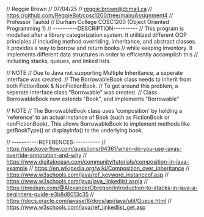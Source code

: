 // Reggie Brown
// 07/04/25
// reggie.brown@dcmail.ca
// https://github.com/ReggieBot/cosc1200/tree/main/Assignment4
// Professor Tauhid
// Durham College COSC1200 (Object Oriented Programming 1)
// ----------DESCRIPTION----------
// This program is modelled after a library categorization system. It utilitized different OOP principles 
// including method overriding, inheritance, and abstract classes. It provides a way to borrow and return books 
// while keeping inventory. It implements different data structures in order to efficiently accomplish this
// including stacks, queues, and linked lists.

// NOTE
// Due to Java not supporting Multiple Inheritance, a seperate interface was created.
// The BorrowableBook class needs to inherit from both FictionBook & NonFictionBook. 
// To get around this problem, a seperate Interface class "Borrowable" was created.
// Class BorrowableBook now extends "Book", and implements "Borrowable"

// NOTE
// The BorrowableBook class uses 'composition' by holding a 'reference' to an actual instance of Book (such as FictionBook or nonFictionBook). This allows BorrowableBook to implement methods like getBookType() or displayInfo() to the underlying book. 



// -----------REFERENCES-----------
// https://stackoverflow.com/questions/94361/when-do-you-use-javas-override-annotation-and-why
// https://www.digitalocean.com/community/tutorials/composition-in-java-example
// https://en.wikipedia.org/wiki/Composition_over_inheritance
// https://www.w3schools.com/java/ref_keyword_instanceof.asp
// https://www.w3schools.com/java/java_linkedlist.aspja
// https://medium.com/@AlexanderObregon/introduction-to-stacks-in-java-a-beginners-guide-e3b8d8013c35
// https://docs.oracle.com/javase/8/docs/api/java/util/Queue.html
// https://www.w3schools.com/java/ref_linkedlist_get.asp